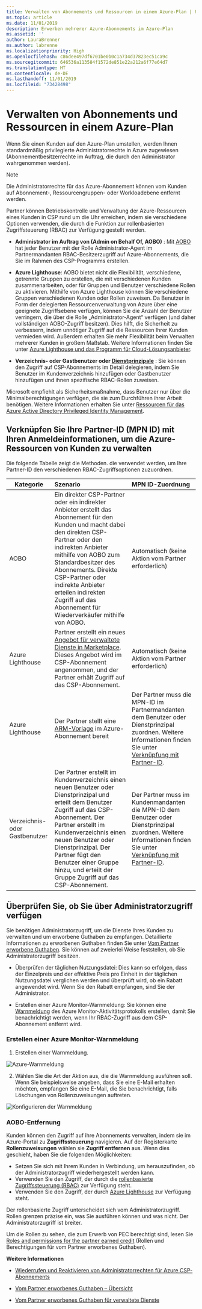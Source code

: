 ```yaml
---
title: Verwalten von Abonnements und Ressourcen in einem Azure-Plan | Partner Center
ms.topic: article
ms.date: 11/01/2019
description: Erwerben mehrerer Azure-Abonnements im Azure-Plan
ms.assetid: ''
author: LauraBrenner
ms.author: labrenne
ms.localizationpriority: High
ms.openlocfilehash: c86dee497df6701be0b0c1a734d37823ec51ca9c
ms.sourcegitcommit: 646536a113584f1572de851e22a212a6f77e64d7
ms.translationtype: HT
ms.contentlocale: de-DE
ms.lasthandoff: 11/01/2019
ms.locfileid: "73428498"
---
```

# <a name="manage-subscriptions-and-resources-under-the-azure-plan"></a>Verwalten von Abonnements und Ressourcen in einem Azure-Plan

Wenn Sie einen Kunden auf den Azure-Plan umstellen, werden Ihnen standardmäßig privilegierte Administratorrechte in Azure zugewiesen (Abonnementbesitzerrechte im Auftrag, die durch den Administrator wahrgenommen werden).

 > [!NOTE]
 > Die Administratorrechte für das Azure-Abonnement können vom Kunden auf Abonnement-, Ressourcengruppen- oder Workloadebene entfernt werden. 

 Partner können Betriebskontrolle und Verwaltung der Azure-Ressourcen eines Kunden in CSP rund um die Uhr erreichen, indem sie verschiedene Optionen verwenden, die durch die Funktion zur rollenbasierten Zugriffsteuerung (RBAC) zur Verfügung gestellt werden. 

- **Administrator im Auftrag von (Admin on Behalf Of, AOBO)** : Mit [AOBO](https://channel9.msdn.com/Series/cspdev/Module-11-Admin-On-Behalf-Of-AOBO) hat jeder Benutzer mit der Rolle Administrator-Agent im Partnermandanten RBAC-Besitzerzugriff auf Azure-Abonnements, die Sie im Rahmen des CSP-Programms erstellen.

- **Azure Lighthouse**: AOBO bietet nicht die Flexibilität, verschiedene, getrennte Gruppen zu erstellen, die mit verschiedenen Kunden zusammenarbeiten, oder für Gruppen und Benutzer verschiedene Rollen zu aktivieren. Mithilfe von Azure Lighthouse können Sie verschiedene Gruppen verschiedenen Kunden oder Rollen zuweisen. Da Benutzer in Form der delegierten Ressourcenverwaltung von Azure über eine geeignete Zugriffsebene verfügen, können Sie die Anzahl der Benutzer verringern, die über die Rolle „Administrator-Agent“ verfügen (und daher vollständigen AOBO-Zugriff besitzen). Dies hilft, die Sicherheit zu verbessern, indem unnötiger Zugriff auf die Ressourcen Ihrer Kunden vermieden wird. Außerdem erhalten Sie mehr Flexibilität beim Verwalten mehrerer Kunden in großem Maßstab. Weitere Informationen finden Sie unter [Azure Lighthouse und das Programm für Cloud-Lösungsanbieter](https://docs.microsoft.com/azure/lighthouse/concepts/cloud-solution-provider).

-  **Verzeichnis- oder Gastbenutzer oder [Dienstprinzipale](https://docs.microsoft.com/azure/active-directory/develop/app-objects-and-service-principals)** : Sie können den Zugriff auf CSP-Abonnements im Detail delegieren, indem Sie Benutzer im Kundenverzeichnis hinzufügen oder Gastbenutzer hinzufügen und ihnen spezifische RBAC-Rollen zuweisen. 

Microsoft empfiehlt als Sicherheitsmaßnahme, dass Benutzer nur über die Minimalberechtigungen verfügen, die sie zum Durchführen ihrer Arbeit benötigen. Weitere Informationen erhalten Sie unter [Ressourcen für das Azure Active Directory Privileged Identity Management](https://docs.microsoft.com/azure/active-directory/privileged-identity-management/pim-configure). 

## <a name="link-your-partner-id-mpn-idto-your-credentials-for-managing-customers-azure-resources"></a>Verknüpfen Sie Ihre Partner-ID (MPN ID) mit Ihren Anmeldeinformationen, um die Azure-Ressourcen von Kunden zu verwalten

Die folgende Tabelle zeigt die Methoden. die verwendet werden, um Ihre Partner-ID den verschiedenen RBAC-Zugriffsoptionen zuzuordnen.

|**Kategorie**   |**Szenario**   |**MPN ID-Zuordnung**|
|-----------------|:------------------------|:------------------|
|AOBO   |Ein direkter CSP-Partner oder ein indirekter Anbieter erstellt das Abonnement für den Kunden und macht dabei den direkten CSP-Partner oder den indirekten Anbieter mithilfe von AOBO zum Standardbesitzer des Abonnements. Direkte CSP-Partner oder indirekte Anbieter erteilen indirekten Zugriff auf das Abonnement für Wiederverkäufer mithilfe von AOBO.|Automatisch (keine Aktion vom Partner erforderlich)|
|Azure Lighthouse|Partner erstellt ein neues [Angebot für verwaltete Dienste in Marketplace](https://docs.microsoft.com/azure/lighthouse/concepts/managed-services-offers). Dieses Angebot wird im CSP-Abonnement angenommen, und der Partner erhält Zugriff auf das CSP-Abonnement.|Automatisch (keine Aktion vom Partner erforderlich)|
|Azure Lighthouse|Der Partner stellt eine [ARM-Vorlage](https://docs.microsoft.com/azure/lighthouse/how-to/onboard-customer) im Azure-Abonnement bereit|Der Partner muss die MPN-ID im Partnermandanten dem Benutzer oder Dienstprinzipal zuordnen. Weitere Informationen finden Sie unter [Verknüpfung mit Partner-ID](https://docs.microsoft.com/azure/billing/billing-partner-admin-link-started).|
|Verzeichnis- oder Gastbenutzer|Der Partner erstellt im Kundenverzeichnis einen neuen Benutzer oder Dienstprinzipal und erteilt dem Benutzer Zugriff auf das CSP-Abonnement. Der Partner erstellt im Kundenverzeichnis einen neuen Benutzer oder Dienstprinzipal. Der Partner fügt den Benutzer einer Gruppe hinzu, und erteilt der Gruppe Zugriff auf das CSP-Abonnement.|Der Partner muss im Kundenmandanten die MPN-ID dem Benutzer oder Dienstprinzipal zuordnen. Weitere Informationen finden Sie unter [Verknüpfung mit Partner-ID](https://docs.microsoft.com/azure/billing/billing-partner-admin-link-started).|

## <a name="confirm-that-you-have-admin-access"></a>Überprüfen Sie, ob Sie über Administratorzugriff verfügen

Sie benötigen Administratorzugriff, um die Dienste Ihres Kunden zu verwalten und um erworbene Guthaben zu empfangen. Detaillierte Informationen zu erworbenen Guthaben finden Sie unter [Vom Partner erworbene Guthaben](partner-earned-credit.md). Sie können auf zweierlei Weise feststellen, ob Sie Administratorzugriff besitzen.

- Überprüfen der täglichen Nutzungsdatei: Dies kann so erfolgen, dass der Einzelpreis und der effektive Preis pro Einheit in der täglichen Nutzungsdatei verglichen werden und überprüft wird, ob ein Rabatt angewendet wird. Wenn Sie den Rabatt empfangen, sind Sie der Administrator.

- Erstellen einer Azure Monitor-Warnmeldung: Sie können eine [Warnmeldung](https://docs.microsoft.com/azure/azure-monitor/platform/alerts-activity-log) des Azure Monitor-Aktivitätsprotokolls erstellen, damit Sie benachrichtigt werden, wenn Ihr RBAC-Zugriff aus dem CSP-Abonnement entfernt wird.

### <a name="create-an-azure-monitor-alert"></a>Erstellen einer Azure Monitor-Warnmeldung

1. Erstellen einer Warnmeldung.

![Azure-Warnmeldung](images/azure/azurealert1.png)

2. Wählen Sie die Art der Aktion aus, die die Warnmeldung ausführen soll. Wenn Sie beispielsweise angeben, dass Sie eine E-Mail erhalten möchten, empfangen Sie eine E-Mail, die Sie benachrichtigt, falls Löschungen von Rollenzuweisungen auftreten.

![Konfigurieren der Warnmeldung](images/azure/azureconfigurealert2.png)

### <a name="aobo-removal"></a>AOBO-Entfernung

Kunden können den Zugriff auf ihre Abonnements verwalten, indem sie im Azure-Portal zu **Zugriffssteuerung** navigieren. Auf der Registerkarte **Rollenzuweisungen** wählen sie **Zugriff entfernen** aus. Wenn dies geschieht, haben Sie die folgenden Möglichkeiten:

- Setzen Sie sich mit Ihrem Kunden in Verbindung, um herauszufinden, ob der Administratorzugriff wiederhergestellt werden kann.
- Verwenden Sie den Zugriff, der durch die [rollenbasierte Zugriffssteuerung (RBAC)](https://docs.microsoft.com/azure/role-based-access-control/overview) zur Verfügung steht.
- Verwenden Sie den Zugriff, der durch [Azure Lighthouse](https://azure.microsoft.com/services/azure-lighthouse/) zur Verfügung steht.

Der rollenbasierte Zugriff unterscheidet sich vom Administratorzugriff. Rollen grenzen präzise ein, was Sie ausführen können und was nicht. Der Administratorzugriff ist breiter.

Um die Rollen zu sehen, die zum Erwerb von PEC berechtigt sind, lesen Sie [Roles and permissions for the partner earned credit](https://query.prod.cms.rt.microsoft.com/cms/api/am/binary/RE3QuW2) (Rollen und Berechtigungen für vom Partner erworbenes Guthaben).




**Weitere Informationen**

- [Wiederrufen und Reaktivieren von Administratorrechten für Azure CSP-Abonnements](revoke-reinstate-csp.md)

- [Vom Partner erworbenes Guthaben – Übersicht](partner-earned-credit.md)

- [Vom Partner erworbenes Guthaben für verwaltete Dienste](partner-earned-credit-explanation.md)